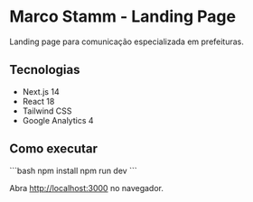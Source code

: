 # Marco Stamm - Landing Page

Landing page para comunicação especializada em prefeituras.

## Tecnologias

- Next.js 14
- React 18
- Tailwind CSS
- Google Analytics 4

## Como executar

\`\`\`bash
npm install
npm run dev
\`\`\`

Abra [http://localhost:3000](http://localhost:3000) no navegador.
